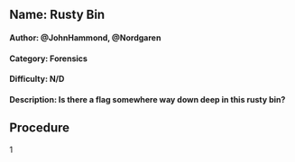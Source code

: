 ## Name: Rusty Bin
#### Author: @JohnHammond, @Nordgaren
#### Category: Forensics
#### Difficulty: N/D
#### Description: Is there a flag somewhere way down deep in this rusty bin?

## Procedure
1

